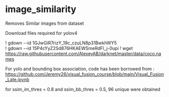 # image_similarity
Removes Similar images from dataset


Download files required for yolov4

! gdown --id 1GJwGiR7rizY_19c_czuLN8p31BwkhWY5  
! gdown --id 15P4cYyZ2Sd876HKAEWSmeRdFl_j-0upi 
! wget https://raw.githubusercontent.com/AlexeyAB/darknet/master/data/coco.names


For yolo and bounding box association, code has been borrowed from : 
https://github.com/Jeremy26/visual_fusion_course/blob/main/Visual_Fusion_Late.ipynb



for ssim_im_thres = 0.8 and ssim_bb_thres = 0.5, 96 unique were obtained


